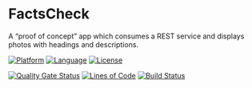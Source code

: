 # FactsCheck
A “proof of concept” app which consumes a REST service and displays photos with headings and descriptions.

[![Platform](http://img.shields.io/badge/platform-ios-blue.svg?style=flat)](https://developer.apple.com/iphone/index.action)
[![Language](http://img.shields.io/badge/language-swift-brightgreen.svg?style=flat)](https://developer.apple.com/swift)
[![License](http://img.shields.io/badge/license-MIT-lightgrey.svg?style=flat)](http://mit-license.org)

[![Quality Gate Status](https://sonarcloud.io/api/project_badges/measure?project=ppraveentr_FactsCheck&metric=alert_status)](https://sonarcloud.io/dashboard?id=ppraveentr_FactsCheck)
[![Lines of Code](https://sonarcloud.io/api/project_badges/measure?project=ppraveentr_FactsCheck&metric=ncloc)](https://sonarcloud.io/dashboard?id=ppraveentr_FactsCheck)
[![Build Status](https://travis-ci.org/ppraveentr/FactsCheck.svg?branch=master)](https://travis-ci.org/ppraveentr/FactsCheck)
